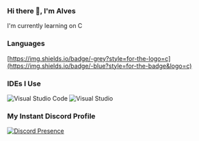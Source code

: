  ### Hi there 👋, I'm Alves

I'm currently learning on C

### Languages

[https://img.shields.io/badge/-grey?style=for-the-logo=c](https://img.shields.io/badge/-blue?style=for-the-badge&logo=c)

### IDEs I Use

![Visual Studio Code](https://img.shields.io/badge/Visual%20Studio%20Code-0078d7.svg?style=for-the-badge&logo=visual-studio-code&logoColor=white) ![Visual Studio](https://img.shields.io/badge/Visual%20Studio-5C2D91.svg?style=for-the-badge&logo=visual-studio&logoColor=white) 

### My Instant Discord Profile

[![Discord Presence](https://lanyard.cnrad.dev/api/564791544301748224)](https://discord.com/users/564791544301748224)

